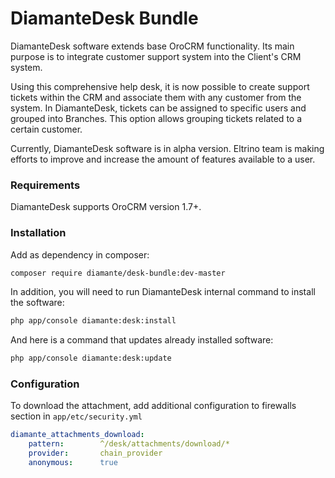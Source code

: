 # DiamanteDesk Bundle #

DiamanteDesk software extends base OroCRM functionality. Its main purpose is to integrate customer support system into the Client's CRM system.

Using this comprehensive help desk, it is now possible to create support tickets within the CRM and associate them with any customer from the system. In DiamanteDesk, tickets can be assigned to specific users and grouped into Branches. This option allows grouping tickets related to a certain customer.

Currently, DiamanteDesk software is in alpha version. Eltrino team is making efforts to improve and increase the amount of features available to a user.

### Requirements ###

DiamanteDesk supports OroCRM version 1.7+.

### Installation ###

Add as dependency in composer:

```bash
composer require diamante/desk-bundle:dev-master
```

In addition, you will need to run DiamanteDesk internal command to install the software:

```bash
php app/console diamante:desk:install
```

And here is a command that updates already installed software:

```bash
php app/console diamante:desk:update
```

### Configuration ###

To download the attachment, add additional configuration to firewalls section in `app/etc/security.yml`

```yml
diamante_attachments_download:
    pattern:        ^/desk/attachments/download/*
    provider:       chain_provider
    anonymous:      true
```
